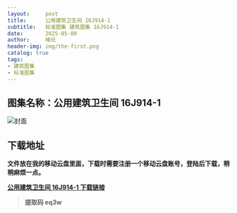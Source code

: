 ```yaml
---
layout:     post
title:      公用建筑卫生间 16J914-1
subtitle:   标准图集 建筑图集 16J914-1
date:       2025-05-09
author:     峰兄
header-img: img/the-first.png
catalog: true
tags:
- 建筑图集
- 标准图集
---
```

## 图集名称：公用建筑卫生间 16J914-1
![封面](https://pic1.imgdb.cn/item/681daa8258cb8da5c8e8be89.jpg)

## 下载地址 ##
**文件放在我的移动云盘里面，下载时需要注册一个移动云盘账号，登陆后下载，稍稍麻烦一点。**  
  
[**公用建筑卫生间 16J914-1 下载链接**](https://caiyun.139.com/m/i?2nc6ofryp2vj0)

> **提取码 eq3w**


